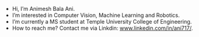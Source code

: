 - Hi, I’m Animesh Bala Ani.
- I’m interested in Computer Vision, Machine Learning and Robotics.
- I’m currently a MS student at Temple University College of Engineering.
- How to reach me? Contact me via Linkdin: www.linkedin.com/in/ani717/.
